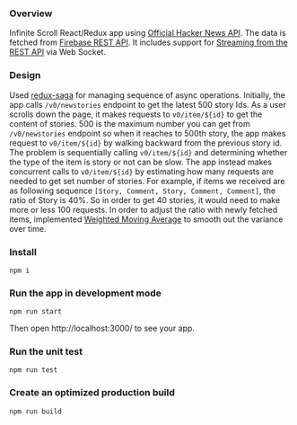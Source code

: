 ### Overview
Infinite Scroll React/Redux app using [Official Hacker News API](https://github.com/HackerNews/API). The data is fetched from [Firebase REST API](https://firebase.google.com/docs/database/rest/start). It includes support for [Streaming from the REST API](https://firebase.google.com/docs/database/rest/retrieve-data#section-rest-streaming) via Web Socket. 

### Design
Used [redux-saga](https://github.com/redux-saga/redux-saga) for managing sequence of async operations. Initially, the app calls `/v0/newstories` endpoint to get the latest 500 story Ids. As a user scrolls down the page, it makes requests to `v0/item/${id}` to get the content of stories. 500 is the maximum number you can get from `/v0/newstories` endpoint so when it reaches to 500th story, the app makes request to `v0/item/${id}` by walking backward from the previous story id. The problem is sequentially calling `v0/item/${id}` and determining whether the type of the item is story or not can be slow. The app instead makes concurrent calls to `v0/item/${id}` by estimating how many requests are needed to get set number of stories. For example, if items we received are as following sequence `[Story, Comment, Story, Comment, Comment]`, the ratio of Story is 40%. So in order to get 40 stories, it would need to make more or less 100 requests. In order to adjust the ratio with newly fetched items, implemented [Weighted Moving Average](https://en.wikipedia.org/wiki/Moving_average) to smooth out the variance over time.

### Install
```
npm i
```
### Run the app in development mode
```
npm run start
```
Then open http://localhost:3000/ to see your app.
### Run the unit test
```
npm run test
```
### Create an optimized production build
```
npm run build
```
